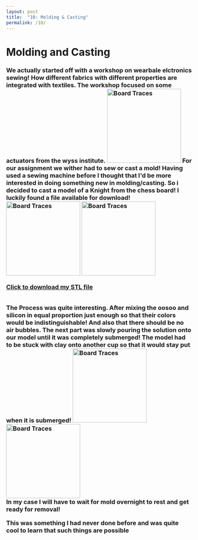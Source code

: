```yaml
---
layout: post
title:  "10: Molding & Casting"
permalink: /10/
---
```


<h1> Molding and Casting </h1>


<h3> We actually started off with a workshop on wearbale elctronics sewing! How different fabrics with different properties are integrated with textiles. The workshop focused on some actuators from the wyss institute.
<img src="4.jpg" alt="Board Traces" style="height: 200px; max-width: 48%">
For our assignment we wither had to sew or cast a mold! Having used a sewing machine before I thought that I'd be more interested in doing something new in molding/casting. So i decided to cast a model of a Knight from the chess board! I luckily found a file available for download!<br>

<img src="1.jpg" alt="Board Traces" style="height: 200px; max-width: 48%">
<img src="2.jpg" alt="Board Traces" style="height: 200px; max-width: 48%"><br>

<a href='Knight.stl' download>Click to download my STL file</a>

<br>
The Process was quite interesting.  After mixing the oosoo and silicon in equal proportion just enough so that their colors would be indistinguishable! And also that there should be no air bubbles.
The next part was slowly pouring the solution onto our model until it was completely submerged! The model had to be stuck with clay onto another cup so that it would stay put when it is submerged!

<img src="5.jfif" alt="Board Traces" style="height: 200px; max-width: 48%">
<br>
<img src="3.jpg" alt="Board Traces" style="height: 200px; max-width: 48%">
<br>
In my case I will have to wait for mold overnight to rest and get ready for removal! 

This was something I had never done before and was quite cool to learn  that such things are possible 
</h3>

<!-- You can include comments that will not be translated to HTML -->

<!-- You can include links and images in the following format: -->


<!-- Or, you can also directly include HTML, for example to make a split image -->


<!-- Or to add a download link to any (reasonably small) file in your permalink directory -->


